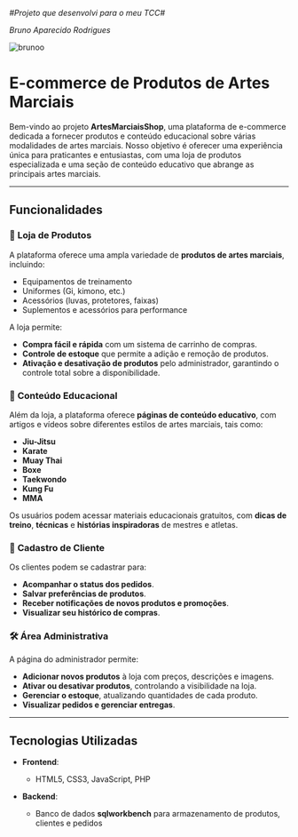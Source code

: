 *#Projeto que desenvolvi para o meu TCC#*

*Bruno Aparecido Rodrigues*


![brunoo](https://github.com/user-attachments/assets/b883947a-f814-4aed-a7f7-b6115859c115)


# E-commerce de Produtos de Artes Marciais

Bem-vindo ao projeto **ArtesMarciaisShop**, uma plataforma de e-commerce dedicada a fornecer produtos e conteúdo educacional sobre várias modalidades de artes marciais. Nosso objetivo é oferecer uma experiência única para praticantes e entusiastas, com uma loja de produtos especializada e uma seção de conteúdo educativo que abrange as principais artes marciais.

---

## Funcionalidades

### 🛒 **Loja de Produtos**
A plataforma oferece uma ampla variedade de **produtos de artes marciais**, incluindo:
- Equipamentos de treinamento
- Uniformes (Gi, kimono, etc.)
- Acessórios (luvas, protetores, faixas)
- Suplementos e acessórios para performance

A loja permite:
- **Compra fácil e rápida** com um sistema de carrinho de compras.
- **Controle de estoque** que permite a adição e remoção de produtos.
- **Ativação e desativação de produtos** pelo administrador, garantindo o controle total sobre a disponibilidade.

### 🥋 **Conteúdo Educacional**
Além da loja, a plataforma oferece **páginas de conteúdo educativo**, com artigos e vídeos sobre diferentes estilos de artes marciais, tais como:
- **Jiu-Jitsu**
- **Karate**
- **Muay Thai**
- **Boxe**
- **Taekwondo**
- **Kung Fu**
- **MMA**

Os usuários podem acessar materiais educacionais gratuitos, com **dicas de treino**, **técnicas** e **histórias inspiradoras** de mestres e atletas.

### 👤 **Cadastro de Cliente**
Os clientes podem se cadastrar para:
- **Acompanhar o status dos pedidos**.
- **Salvar preferências de produtos**.
- **Receber notificações de novos produtos e promoções**.
- **Visualizar seu histórico de compras**.

### 🛠️ **Área Administrativa**
A página do administrador permite:
- **Adicionar novos produtos** à loja com preços, descrições e imagens.
- **Ativar ou desativar produtos**, controlando a visibilidade na loja.
- **Gerenciar o estoque**, atualizando quantidades de cada produto.
- **Visualizar pedidos e gerenciar entregas**.

---

## Tecnologias Utilizadas

- **Frontend**:
  - HTML5, CSS3, JavaScript, PHP
  

- **Backend**:
  - Banco de dados **sqlworkbench** para armazenamento de produtos, clientes e pedidos

